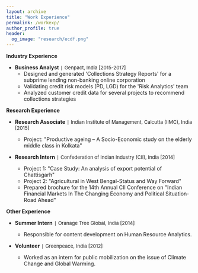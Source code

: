 ```yaml
---
layout: archive
title: "Work Experience"
permalink: /workexp/
author_profile: true
header:
  og_image: "research/ecdf.png"
---
```

**Industry Experience**

- **Business Analyst** `|` <span style="font-size:13px;"> Genpact, India [2015-2017]</span>
  - Designed and generated 'Collections Strategy Reports' for a subprime lending non-banking online corporation
  - Validating credit risk models (PD, LGD) for the 'Risk Analytics' team
  - Analyzed customer credit data for several projects to recommend collections strategies
  
**Research Experience**

- **Research Associate** `|` <span style="font-size:13px;"> Indian Institute of Management, Calcutta (IIMC), India [2015]</span>
  - Project: "Productive ageing – A Socio-Economic study on the elderly middle class in Kolkata"  
  
- **Research Intern** `|` <span style="font-size:13px;"> Confederation of Indian Industry (CII), India [2014]</span>
  - Project 1: "Case Study: An analysis of export potential of Chattisgarh"
  - Project 2: "Agricultural in West Bengal-Status and Way Forward"
  - Prepared brochure for the 14th Annual CII Conference on "Indian Financial Markets In The Changing Economy and Political Situation-Road Ahead"
   
**Other Experience**

- **Summer Intern** `|` <span style="font-size:13px;"> Oranage Tree Global, India [2014]</span>
  - Responsible for content development on Human Resource Analytics.

- **Volunteer** `|` <span style="font-size:13px;"> Greenpeace, India [2012]</span>
  - Worked as an intern for public mobilization on the issue of Climate Change and Global Warming.

